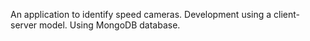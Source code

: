An application to identify speed cameras.
Development using a client-server model.
Using MongoDB database.
